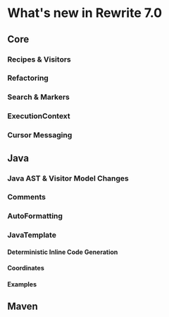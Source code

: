 # What's new in Rewrite 7.0

## Core

### Recipes & Visitors

### Refactoring

### Search & Markers

### ExecutionContext

### Cursor Messaging

## Java

### Java AST & Visitor Model Changes

### Comments

### AutoFormatting

### JavaTemplate

#### Deterministic Inline Code Generation

#### Coordinates

#### Examples

## Maven



